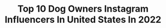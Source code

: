 ---
title: Top 10 Dog Owners Instagram Influencers In United States In 2022
description: >-
  Find top dog owners Instagram influencers in United States in 2022. Most popular hashtags: #selfie #featurewall #bookstack.
platform: Instagram
hits: 144
text_top: See the top-rated Instagram accounts on inBeat.
text_bottom: inBeat aggregates 144 Instagram influencers like this in United States for you to connect with.
profiles:
  - username: "emilyhatfield"
    fullname: >-
      Emily Hatfield
    bio: >-
      Austin, TX hairstylist with an adorable dog / Owner and BossLady- VAIN Salon @vainaustin
    location: "United States"
    followers: 11245
    engagement: 652
    commentsToLikes: 0.013190
    id: ck5zrnfdbwwre0i14wcpfu7mw
    verified: false
    hashtags: "#austin, #austinblonde, #austinhairstylist, #austinhair"
  - username: "carleemcdot"
    fullname: >-
      Carlee McDot
    bio: >-
      Wife. Daughter. Friend. Runner. Michigan/Detroit Sports Fan. Plant-Based. Dog Owner. Change Maker. Sunshine Lover. World Wanderer. Oceanside, CA
    location: "United States"
    followers: 38930
    engagement: 90
    commentsToLikes: 0.083259
    id: ckap7k4ezkevh0i78k32ozpn0
    verified: false
    hashtags: "#optoutside, #dogood, #helpothers, #payitforward"
  - username: "caseyhphotos"
    fullname: >-
      Casey Hendrickson
    bio: >-
      New mom + traveler + obsessed dog owner ❤️ Follow @ourlittlebrowniebites for family updates 2020 ✈️ Norway + Portugal
    location: "United States"
    followers: 29163
    engagement: 10
    commentsToLikes: 0.064769
    id: ck14huexfc7060i1916qd8x1s
    verified: false
    hashtags: "#cincodemayo"
  - username: "govmlg"
    fullname: >-
      Gov. Michelle Lujan Grisham
    bio: >-
      Mother, grandmother, dog owner and New Mexican. 32nd Governor of the State of New Mexico. Statewide COVID-19 testing sites linked below:
    location: "United States"
    followers: 8324
    engagement: 870
    commentsToLikes: 0.164551
    id: ckap0h7zzq9zw0i787ra3zcy5
    verified: true
    hashtags: "#stayhomesavelives, #covid19, #alltogethernm, #istayhomefor"
  - username: "valentimes"
    fullname: >-
      Amanda Valentine
    bio: >-
      I make clothes and dress people in clothes. Loser of Project Runway Seasons 11, 13 and All Stars 6. Stylist to zee stars. Gemini dog owner.
    location: "United States"
    followers: 41308
    engagement: 355
    commentsToLikes: 0.035110
    id: ckap95lxlr91e0i78d8e8cgrq
    verified: true
    hashtags: "#youngestchild, #ilysm4artists, #4creativesbycreatives, #ilysm4artistsweek3"
  - username: "rochelles_canterbury"
    fullname: >-
      Rochelle Tollervey
    bio: >-
      Decor & Cleaning🏡 Mummy to 3 💙🌸🌸 Engaged 💍 Dog owner 🐶 🖤Owner @canterbury_crafts 🖤 ☆★☆★☆★☆★☆★☆★☆★☆
    location: "United States"
    followers: 6076
    engagement: 480
    commentsToLikes: 0.241579
    id: ckaow7fg67qzm0i78k39jncnz
    verified: false
    hashtags: "#mumlife, #gardendecor, #hinchedhome, #hinched"
  - username: "kimrysstad"
    fullname: >-
      K I M  R Y S S T A D
    bio: >-
      • Booking: inger@killerinc.no • Organdonor, singer, husband, knitter & dog owner! #StangeVestbygd 🇳🇴 #mangskog 🇸🇪 • My music @spotify ⬇️
    location: "United States"
    followers: 5163
    engagement: 585
    commentsToLikes: 0.034277
    id: ck5zrxounxg1v0i14tbqy6y4z
    verified: false
    hashtags: "#myview, #selfie, #brightlineeating, #nofilter"
  - username: "jsliceanimation"
    fullname: >-
      Joshua Slice
    bio: >-
      -Animator -Dog Owner -Creator of Lucas the Spider
    location: "United States"
    followers: 174303
    engagement: 626
    commentsToLikes: 0.005842
    id: ck15ugaubn1lz0i19beew9qs7
    verified: true
    hashtags: ""
  - username: "thealexjay"
    fullname: >-
      Alex Jay
    bio: >-
      Creative Director, Celebrity Makeup Artist, Stylist, Philanthropist, Dog Owner, Homo, Writer, Traveler. Follow me. You. Won't. Be. Sorry.
    location: "United States"
    followers: 19188
    engagement: 765
    commentsToLikes: 0.090518
    id: ck136zzcf93wx0i198w9jblr2
    verified: false
    hashtags: "#blackouttuesday"
  - username: "greerhendricks"
    fullname: >-
      Greer Hendricks
    bio: >-
      Mother, wife, dog-owner, runner, multitasker. #1 NYT Bestselling co-author www.greerhendricks.com
    location: "United States"
    followers: 4182
    engagement: 561
    commentsToLikes: 0.083327
    id: ck6uajkyr3xdq0j71f266d3wk
    verified: true
    hashtags: "#greerhendricks, #tgif, #thegetaway, #authorsofinstagram"
---